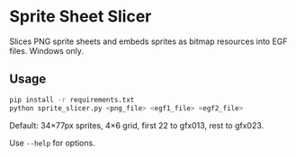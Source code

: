 # Sprite Sheet Slicer

Slices PNG sprite sheets and embeds sprites as bitmap resources into EGF files. Windows only.

## Usage

```bash
pip install -r requirements.txt
python sprite_slicer.py <png_file> <egf1_file> <egf2_file>
```

Default: 34×77px sprites, 4×6 grid, first 22 to gfx013, rest to gfx023.

Use `--help` for options.